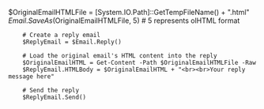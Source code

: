 $OriginalEmailHTMLFile = [System.IO.Path]::GetTempFileName() + ".html"
        $Email.SaveAs($OriginalEmailHTMLFile, 5) # 5 represents olHTML format

        # Create a reply email
        $ReplyEmail = $Email.Reply()

        # Load the original email's HTML content into the reply
        $OriginalEmailHTML = Get-Content -Path $OriginalEmailHTMLFile -Raw
        $ReplyEmail.HTMLBody = $OriginalEmailHTML + "<br><br>Your reply message here"

        # Send the reply
        $ReplyEmail.Send()
